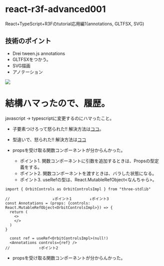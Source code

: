 # react-r3f-advanced001
React+TypeScript+R3Fのtutorial応用編1(annotations, GLTFSX, SVG)

## 技術のポイント
- Drei tween.js annotations
- GLTFSXをつかう。
- SVG描画
- アノテーション

![](https://storage.googleapis.com/zenn-user-upload/b51d6b3d5a1a-20231230.png)

# 結構ハマったので、履歴。
javascript → typescriptに変更するのにハマったこと。

- 子要素つけろって怒られた!! 解決方法は[ココ](https://qiita.com/aaaa1597/items/497e2a5007c64bdfa804#19property-children-is-missing-in-type--camera--position-number-number-number---but-required-in-type-canvaspropsts2741-canvasdts5-5-children-is-declared-here)。

- 型違いで、怒られた!! 解決方法は[ココ](https://qiita.com/aaaa1597/items/497e2a5007c64bdfa804#20type-mutablerefobject-is-not-assignable-to-type-ref--undefined-type-mutablerefobject-is-not-assignable-to-type-refobjectthe-types-of-currentobject-are-incompatible-between-these-types-type-perspectivecamera--orthographiccamera--undefined-is-not-assignable-to-type-perspectivecamera--orthographiccamera-type-undefined-is-not-assignable-to-type-perspectivecamera--orthographiccamerats2322-indexdts119-9-the-expected-type-comes-from-property-ref-which-is-declared-here-on-type-intrinsicattributes--orbitcontrolsprops--refattributes)

- propsを受け取る関数コンポーネントが分からんかった。
  - ポイント1. 関数コンポーネントに引数を追加するときは、Propsの型定義をする。
  - ポイント2. 関数コンポーネントを渡すときは、バラした状態になる。
  - ポイント3. useRefの型は、React.MutableRefObject<なんちゃら>。

```ts:App.tsx
import { OrbitControls as OrbitControlsImpl } from "three-stdlib"

//                   ↓ポイント1        ↓ポイント3
const Annotations = (props: {controls: React.MutableRefObject<OrbitControlsImpl>}) => {
  return (
    <>
    </>
  )
}

  const ref = useRef<OrbitControlsImpl>(null!)
  <Annotations controls={ref} />
//             ↑ポイント2
```

- propsを受け取る関数コンポーネントが分からんかった。

